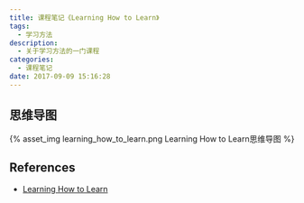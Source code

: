 ```yaml
---
title: 课程笔记《Learning How to Learn》
tags:
  - 学习方法
description:
  - 关于学习方法的一门课程
categories:
  - 课程笔记
date: 2017-09-09 15:16:28
---
```


## 思维导图

<div style="width:800px; margin-left:auto; margin-right:auto;" >
  {% asset_img learning_how_to_learn.png Learning How to Learn思维导图 %}
</div>

## References

- [Learning How to Learn](https://www.coursera.org/learn/learning-how-to-learn)